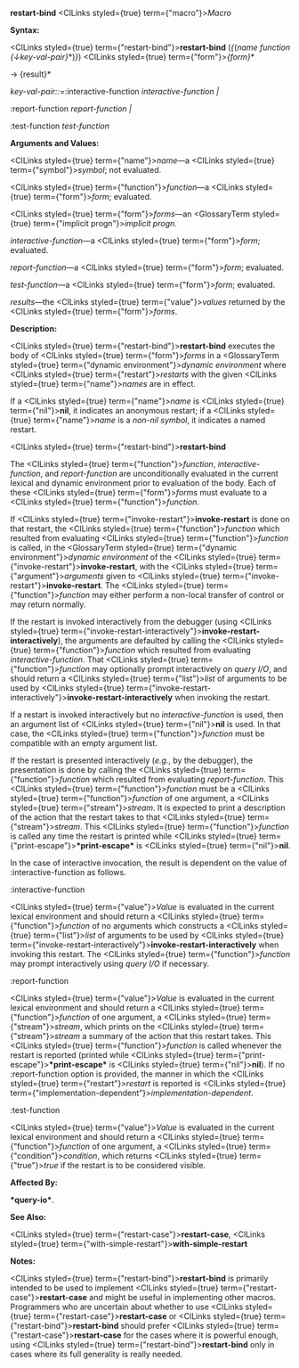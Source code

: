**restart-bind** <ClLinks styled={true} term={"macro"}><i>Macro</i></ClLinks> 



**Syntax:** 



<ClLinks styled={true} term={"restart-bind"}><b>restart-bind</b></ClLinks> (*\{*(*name function \{↓key-val-pair\}*\*)*\}*) <ClLinks styled={true} term={"form"}><i>\{form\}</i></ClLinks>\* 



→ \{result\}\* 



*key-val-pair::*=:interactive-function *interactive-function |* 



:report-function *report-function |* 



:test-function *test-function* 



**Arguments and Values:** 



<ClLinks styled={true} term={"name"}><i>name</i></ClLinks>—a <ClLinks styled={true} term={"symbol"}><i>symbol</i></ClLinks>; not evaluated. 



<ClLinks styled={true} term={"function"}><i>function</i></ClLinks>—a <ClLinks styled={true} term={"form"}><i>form</i></ClLinks>; evaluated. 



<ClLinks styled={true} term={"form"}><i>forms</i></ClLinks>—an <GlossaryTerm styled={true} term={"implicit progn"}><i>implicit progn</i></GlossaryTerm>. 



*interactive-function*—a <ClLinks styled={true} term={"form"}><i>form</i></ClLinks>; evaluated. 



*report-function*—a <ClLinks styled={true} term={"form"}><i>form</i></ClLinks>; evaluated. 



*test-function*—a <ClLinks styled={true} term={"form"}><i>form</i></ClLinks>; evaluated. 



*results*—the <ClLinks styled={true} term={"value"}><i>values</i></ClLinks> returned by the <ClLinks styled={true} term={"form"}><i>forms</i></ClLinks>. 



**Description:** 



<ClLinks styled={true} term={"restart-bind"}><b>restart-bind</b></ClLinks> executes the body of <ClLinks styled={true} term={"form"}><i>forms</i></ClLinks> in a <GlossaryTerm styled={true} term={"dynamic environment"}><i>dynamic environment</i></GlossaryTerm> where <ClLinks styled={true} term={"restart"}><i>restarts</i></ClLinks> with the given <ClLinks styled={true} term={"name"}><i>names</i></ClLinks> are in effect. 



If a <ClLinks styled={true} term={"name"}><i>name</i></ClLinks> is <ClLinks styled={true} term={"nil"}><b>nil</b></ClLinks>, it indicates an anonymous restart; if a <ClLinks styled={true} term={"name"}><i>name</i></ClLinks> is a *non-nil symbol*, it indicates a named restart. 







 



 



<ClLinks styled={true} term={"restart-bind"}><b>restart-bind</b></ClLinks> 



The <ClLinks styled={true} term={"function"}><i>function</i></ClLinks>, *interactive-function*, and *report-function* are unconditionally evaluated in the current lexical and dynamic environment prior to evaluation of the body. Each of these <ClLinks styled={true} term={"form"}><i>forms</i></ClLinks> must evaluate to a <ClLinks styled={true} term={"function"}><i>function</i></ClLinks>. 



If <ClLinks styled={true} term={"invoke-restart"}><b>invoke-restart</b></ClLinks> is done on that restart, the <ClLinks styled={true} term={"function"}><i>function</i></ClLinks> which resulted from evaluating <ClLinks styled={true} term={"function"}><i>function</i></ClLinks> is called, in the <GlossaryTerm styled={true} term={"dynamic environment"}><i>dynamic environment</i></GlossaryTerm> of the <ClLinks styled={true} term={"invoke-restart"}><b>invoke-restart</b></ClLinks>, with the <ClLinks styled={true} term={"argument"}><i>arguments</i></ClLinks> given to <ClLinks styled={true} term={"invoke-restart"}><b>invoke-restart</b></ClLinks>. The <ClLinks styled={true} term={"function"}><i>function</i></ClLinks> may either perform a non-local transfer of control or may return normally. 



If the restart is invoked interactively from the debugger (using <ClLinks styled={true} term={"invoke-restart-interactively"}><b>invoke-restart-interactively</b></ClLinks>), the arguments are defaulted by calling the <ClLinks styled={true} term={"function"}><i>function</i></ClLinks> which resulted from evaluating *interactive-function*. That <ClLinks styled={true} term={"function"}><i>function</i></ClLinks> may optionally prompt interactively on *query I/O*, and should return a <ClLinks styled={true} term={"list"}><i>list</i></ClLinks> of arguments to be used by <ClLinks styled={true} term={"invoke-restart-interactively"}><b>invoke-restart-interactively</b></ClLinks> when invoking the restart. 



If a restart is invoked interactively but no *interactive-function* is used, then an argument list of <ClLinks styled={true} term={"nil"}><b>nil</b></ClLinks> is used. In that case, the <ClLinks styled={true} term={"function"}><i>function</i></ClLinks> must be compatible with an empty argument list. 



If the restart is presented interactively (*e.g.*, by the debugger), the presentation is done by calling the <ClLinks styled={true} term={"function"}><i>function</i></ClLinks> which resulted from evaluating *report-function*. This <ClLinks styled={true} term={"function"}><i>function</i></ClLinks> must be a <ClLinks styled={true} term={"function"}><i>function</i></ClLinks> of one argument, a <ClLinks styled={true} term={"stream"}><i>stream</i></ClLinks>. It is expected to print a description of the action that the restart takes to that <ClLinks styled={true} term={"stream"}><i>stream</i></ClLinks>. This <ClLinks styled={true} term={"function"}><i>function</i></ClLinks> is called any time the restart is printed while <ClLinks styled={true} term={"print-escape"}><b>\*print-escape\*</b></ClLinks> is <ClLinks styled={true} term={"nil"}><b>nil</b></ClLinks>. 



In the case of interactive invocation, the result is dependent on the value of :interactive-function as follows. 



:interactive-function 



<ClLinks styled={true} term={"value"}><i>Value</i></ClLinks> is evaluated in the current lexical environment and should return a <ClLinks styled={true} term={"function"}><i>function</i></ClLinks> of no arguments which constructs a <ClLinks styled={true} term={"list"}><i>list</i></ClLinks> of arguments to be used by <ClLinks styled={true} term={"invoke-restart-interactively"}><b>invoke-restart-interactively</b></ClLinks> when invoking this restart. The <ClLinks styled={true} term={"function"}><i>function</i></ClLinks> may prompt interactively using *query I/O* if necessary. 



:report-function 



<ClLinks styled={true} term={"value"}><i>Value</i></ClLinks> is evaluated in the current lexical environment and should return a <ClLinks styled={true} term={"function"}><i>function</i></ClLinks> of one argument, a <ClLinks styled={true} term={"stream"}><i>stream</i></ClLinks>, which prints on the <ClLinks styled={true} term={"stream"}><i>stream</i></ClLinks> a summary of the action that this restart takes. This <ClLinks styled={true} term={"function"}><i>function</i></ClLinks> is called whenever the restart is reported (printed while <ClLinks styled={true} term={"print-escape"}><b>\*print-escape\*</b></ClLinks> is <ClLinks styled={true} term={"nil"}><b>nil</b></ClLinks>). If no :report-function option is provided, the manner in which the <ClLinks styled={true} term={"restart"}><i>restart</i></ClLinks> is reported is <ClLinks styled={true} term={"implementation-dependent"}><i>implementation-dependent</i></ClLinks>. 



:test-function 



<ClLinks styled={true} term={"value"}><i>Value</i></ClLinks> is evaluated in the current lexical environment and should return a <ClLinks styled={true} term={"function"}><i>function</i></ClLinks> of one argument, a <ClLinks styled={true} term={"condition"}><i>condition</i></ClLinks>, which returns <ClLinks styled={true} term={"true"}><i>true</i></ClLinks> if the restart is to be considered visible. 



**Affected By:** 



**\*query-io\***. 







 



 



**See Also:** 



<ClLinks styled={true} term={"restart-case"}><b>restart-case</b></ClLinks>, <ClLinks styled={true} term={"with-simple-restart"}><b>with-simple-restart</b></ClLinks> 



**Notes:** 



<ClLinks styled={true} term={"restart-bind"}><b>restart-bind</b></ClLinks> is primarily intended to be used to implement <ClLinks styled={true} term={"restart-case"}><b>restart-case</b></ClLinks> and might be useful in implementing other macros. Programmers who are uncertain about whether to use <ClLinks styled={true} term={"restart-case"}><b>restart-case</b></ClLinks> or <ClLinks styled={true} term={"restart-bind"}><b>restart-bind</b></ClLinks> should prefer <ClLinks styled={true} term={"restart-case"}><b>restart-case</b></ClLinks> for the cases where it is powerful enough, using <ClLinks styled={true} term={"restart-bind"}><b>restart-bind</b></ClLinks> only in cases where its full generality is really needed. 




